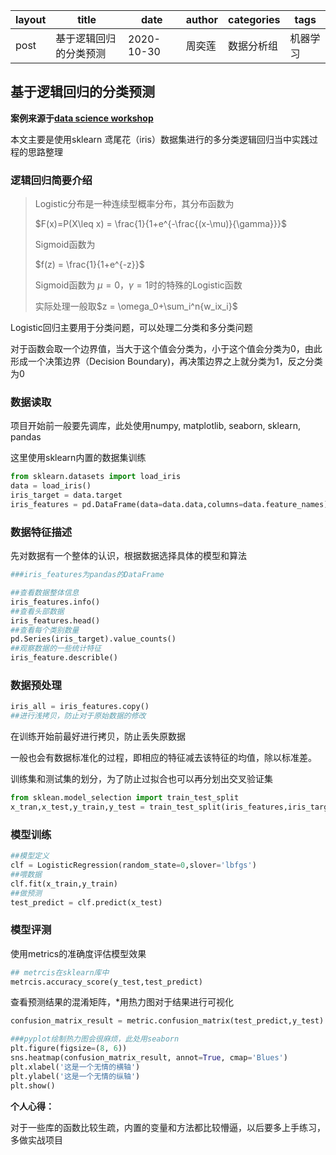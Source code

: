 | layout | title                  | date       | author | categories | tags     |
| ------ | ---------------------- | ---------- | ------ | ---------- | -------- |
| post   | 基于逻辑回归的分类预测 | 2020-10-30 | 周奕莲 | 数据分析组 | 机器学习 |

## 基于逻辑回归的分类预测

**案例来源于[data science workshop](https://developer.aliyun.com/ai/scenario/9ad3416619b1423180f656d1c9ae44f7)**  

本文主要是使用sklearn 鸢尾花（iris）数据集进行的多分类逻辑回归当中实践过程的思路整理

### 逻辑回归简要介绍

> Logistic分布是一种连续型概率分布，其分布函数为
>
> $F(x)=P(X\leq x) = \frac{1}{1+e^{-\frac{(x-\mu)}{\gamma}}}$
>
> Sigmoid函数为
>
> $f(z) = \frac{1}{1+e^{-z}}$
>
> Sigmoid函数为 $\mu=0$，$\gamma=1$时的特殊的Logistic函数
>
> 实际处理一般取$z = \omega_0+\sum_i^n{w_ix_i}$
>
> 



Logistic回归主要用于分类问题，可以处理二分类和多分类问题

对于函数会取一个边界值，当大于这个值会分类为，小于这个值会分类为0，由此形成一个决策边界（Decision Boundary)，再决策边界之上就分类为1，反之分类为0



### 数据读取

项目开始前一般要先调库，此处使用numpy, matplotlib, seaborn, sklearn, pandas

这里使用sklearn内置的数据集训练

```python
from sklearn.datasets import load_iris
data = load_iris()
iris_target = data.target
iris_features = pd.DataFrame(data=data.data,columns=data.feature_names)
```



### 数据特征描述

先对数据有一个整体的认识，根据数据选择具体的模型和算法

```python
###iris_features为pandas的DataFrame

##查看数据整体信息
iris_features.info()
##查看头部数据
iris_features.head()
##查看每个类别数量
pd.Series(iris_target).value_counts()
##观察数据的一些统计特征
iris_feature.describle()
```



### 数据预处理

```python
iris_all = iris_features.copy()
##进行浅拷贝，防止对于原始数据的修改
```

在训练开始前最好进行拷贝，防止丢失原数据

一般也会有数据标准化的过程，即相应的特征减去该特征的均值，除以标准差。

训练集和测试集的划分，为了防止过拟合也可以再分划出交叉验证集

```python
from sklean.model_selection import train_test_split
x_tran,x_test,y_train,y_test = train_test_split(iris_features,iris_target,test_size=0.3,random_state = 2021)
```



### 模型训练

```python
##模型定义
clf = LogisticRegression(random_state=0,slover='lbfgs')
##喂数据
clf.fit(x_train,y_train)
##做预测
test_predict = clf.predict(x_test)
```



### 模型评测

使用metrics的准确度评估模型效果

```python
## metrcis在sklearn库中
metrcis.accuracy_score(y_test,test_predict)
```



查看预测结果的混淆矩阵，*用热力图对于结果进行可视化

```python
confusion_matrix_result = metric.confusion_matrix(test_predict,y_test)

###pyplot绘制热力图会很麻烦，此处用seaborn
plt.figure(figsize=(8, 6))
sns.heatmap(confusion_matrix_result, annot=True, cmap='Blues')
plt.xlabel('这是一个无情的横轴')
plt.ylabel('这是一个无情的纵轴')
plt.show()
```





**个人心得：**

​	对于一些库的函数比较生疏，内置的变量和方法都比较懵逼，以后要多上手练习，多做实战项目




